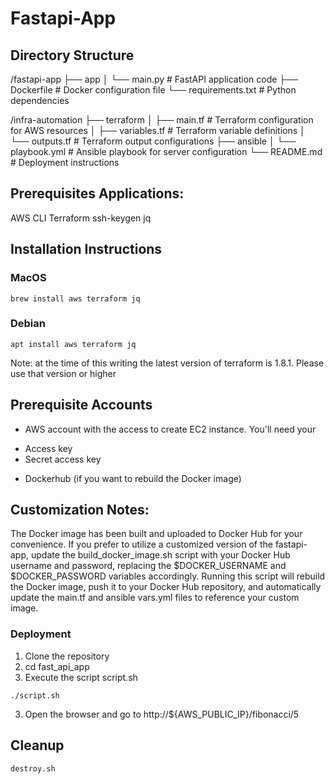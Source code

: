 # Fastapi-App

## Directory Structure
/fastapi-app
├── app
│   └── main.py          # FastAPI application code
├── Dockerfile           # Docker configuration file
└── requirements.txt     # Python dependencies

/infra-automation
├── terraform
│   ├── main.tf          # Terraform configuration for AWS resources
│   ├── variables.tf     # Terraform variable definitions
│   └── outputs.tf       # Terraform output configurations
├── ansible
│   └── playbook.yml     # Ansible playbook for server configuration
└── README.md            # Deployment instructions


## Prerequisites Applications:
AWS CLI
Terraform
ssh-keygen
jq

## Installation Instructions
### MacOS
```
brew install aws terraform jq
```
### Debian
```
apt install aws terraform jq
```

Note: at the time of this writing the latest version of terraform is 1.8.1.  Please use that version or higher

## Prerequisite Accounts
* AWS account with the access to create EC2 instance.
You'll need your
- Access key
- Secret access key

* Dockerhub (if you want to rebuild the Docker image)


## Customization Notes:
The Docker image has been built and uploaded to Docker Hub for your convenience. If you prefer to utilize a customized version of the fastapi-app, update the build_docker_image.sh script with your Docker Hub username and password, replacing the $DOCKER_USERNAME and $DOCKER_PASSWORD variables accordingly. Running this script will rebuild the Docker image, push it to your Docker Hub repository, and automatically update the main.tf and ansible vars.yml files to reference your custom image.


### Deployment
1. Clone the repository
2. cd fast_api_app
3. Execute the script script.sh
```
./script.sh
```

3. Open the browser and go to http://${AWS_PUBLIC_IP}/fibonacci/5


## Cleanup
```
destroy.sh
```
